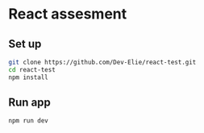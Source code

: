 # React assesment

## Set up
```bash
git clone https://github.com/Dev-Elie/react-test.git
cd react-test
npm install
```
## Run app
```bash
npm run dev
```
